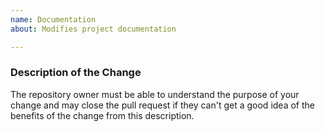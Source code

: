 ```yaml
---
name: Documentation
about: Modifies project documentation

---
```


### Description of the Change

The repository owner must be able to understand the purpose of your change and may close the pull request if they can't get a good idea of the benefits of the change from this description.
